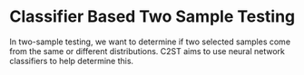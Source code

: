# Classifier Based Two Sample Testing
In two-sample testing, we want to determine if two selected samples come from the same or different distributions. C2ST aims to use neural network classifiers to help determine this. 
